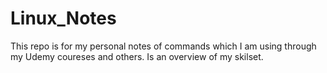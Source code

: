 # Linux_Notes
This repo is for my personal notes of commands which I am  using through my Udemy coureses and others.
Is an overview of my skilset.

